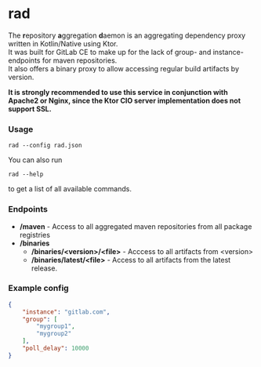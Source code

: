 # rad

The **r**epository **a**ggregation **d**aemon is an aggregating dependency proxy written in Kotlin/Native using Ktor.  
It was built for GitLab CE to make up for the lack of group- and instance-endpoints for maven repositories.  
It also offers a binary proxy to allow accessing regular build artifacts by version.

**It is strongly recommended to use this service in conjunction with Apache2 or Nginx, since the Ktor CIO server
implementation does not support SSL.**

### Usage

```shell
rad --config rad.json
```

You can also run

```shell
rad --help
```

to get a list of all available commands.

### Endpoints

* **/maven** - Access to all aggregated maven repositories from all package registries
* **/binaries**
  * **/binaries/&lt;version&gt;/&lt;file&gt;** - Acccess to all artifacts from &lt;version&gt;
  * **/binaries/latest/&lt;file&gt;** - Access to all artifacts from the latest release.

### Example config

```json
{
    "instance": "gitlab.com",
    "group": [
        "mygroup1",
        "mygroup2"
    ],
    "poll_delay": 10000
}
```